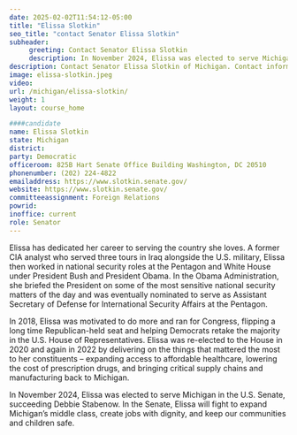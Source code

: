 ```yaml
---
date: 2025-02-02T11:54:12-05:00
title: "Elissa Slotkin"
seo_title: "contact Senator Elissa Slotkin"
subheader:
     greeting: Contact Senator Elissa Slotkin
     description: In November 2024, Elissa was elected to serve Michigan in the U.S. Senate, succeeding Debbie Stabenow. In the Senate, Elissa will fight to expand Michigan’s middle class, create jobs with dignity, and keep our communities and children safe.
description: Contact Senator Elissa Slotkin of Michigan. Contact information for Elissa Slotkin includes email address, phone number, and mailing address.
image: elissa-slotkin.jpeg
video:
url: /michigan/elissa-slotkin/
weight: 1
layout: course_home

####candidate
name: Elissa Slotkin
state: Michigan
district: 
party: Democratic
officeroom: 825B Hart Senate Office Building Washington, DC 20510
phonenumber: (202) 224-4822
emailaddress: https://www.slotkin.senate.gov/
website: https://www.slotkin.senate.gov/
committeeassignment: Foreign Relations
powrid: 
inoffice: current
role: Senator
---
```

Elissa has dedicated her career to serving the country she loves. A former CIA analyst who served three tours in Iraq alongside the U.S. military, Elissa then worked in national security roles at the Pentagon and White House under President Bush and President Obama. In the Obama Administration, she briefed the President on some of the most sensitive national security matters of the day and was eventually nominated to serve as Assistant Secretary of Defense for International Security Affairs at the Pentagon. 

In 2018, Elissa was motivated to do more and ran for Congress, flipping a long time Republican-held seat and helping Democrats retake the majority in the U.S. House of Representatives. Elissa was re-elected to the House in 2020 and again in 2022 by delivering on the things that mattered the most to her constituents – expanding access to affordable healthcare, lowering the cost of prescription drugs, and bringing critical supply chains and manufacturing back to Michigan. 

In November 2024, Elissa was elected to serve Michigan in the U.S. Senate, succeeding Debbie Stabenow. In the Senate, Elissa will fight to expand Michigan’s middle class, create jobs with dignity, and keep our communities and children safe.
